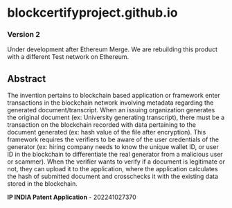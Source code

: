 # blockcertifyproject.github.io

### Version 2
Under development after Ethereum Merge. We are rebuilding this product with a different Test network on Ethereum.

## Abstract
The invention pertains to blockchain based application or framework enter transactions in the blockchain network involving metadata regarding the generated document/transcript. When an issuing organization generates the original document (ex: University generating transcript), there must be a transaction on the blockchain recorded with data pertaining to the document generated (ex: hash value of the file after encryption). This framework requires the verifiers to be aware of the user credentials of the generator (ex: hiring company needs to know the unique wallet ID, or user ID in the blockchain to differentiate the real generator from a malicious user or scammer). When the verifier wants to verify if a document is legitimate or not, they can upload it to the application, where the application calculates the hash of submitted document and crosschecks it with the existing data stored in the blockchain.

**IP INDIA Patent Application** - 202241027370
